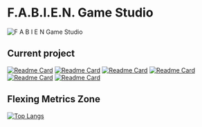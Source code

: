 # F.A.B.I.E.N. Game Studio

<!-- ![Fabinie Land - Final II](https://user-images.githubusercontent.com/73140258/200381070-911c66dc-5b3e-4573-ac57-8375a8259798.gif "prayge your sanity...") -->
![F A B I E N  Game Studio](https://github.com/Fabinistere/.github/assets/73140258/a6c3761d-5a4a-4fdf-ab2f-359280a7586d)

## Current project

<!--
- [Fabien et la Trahison de Olf](https://github.com/Elzapat/fabien-et-la-trahison-de-olf): Our official Game
- [fight_arena](https://github.com/FABIEN-game-studio/fight_arena): A test repertory to dev npc in FTO
- B-Hunt
-->

[![Readme Card][2]](https://github.com/Elzapat/fabien-et-la-trahison-de-olf)
[![Readme Card][3]](https://github.com/Fabinistere/fight_arena)
[![Readme Card][4]](https://github.com/Elzapat/b-hunt)
[![Readme Card][5]](https://github.com/Fabinistere/bevy_turn-based_combat)
[![Readme Card][6]](https://github.com/Fabinistere/cats_destroyer_2000)
[![Readme Card][7]](https://github.com/Fabinistere/grandstand-gauntlet)

## Flexing Metrics Zone

[![Top Langs][1]](https://github.com/anuraghazra/github-readme-stats)

[1]: https://github-readme-stats-one-bice.vercel.app/api/top-langs/?username=Wabtey&theme=dark&layout=compact&role=ORGANIZATION_MEMBER

[2]: https://github-readme-stats.vercel.app/api/pin/?username=Elzapat&repo=fabien-et-la-trahison-de-olf&theme=dark
[3]: https://github-readme-stats.vercel.app/api/pin/?username=Fabinistere&repo=fight_arena&theme=dark
[4]: https://github-readme-stats.vercel.app/api/pin/?username=Elzapat&repo=b-hunt&theme=dark
[5]: https://github-readme-stats.vercel.app/api/pin/?username=Fabinistere&repo=bevy_turn-based_combat&theme=dark
[6]: https://github-readme-stats.vercel.app/api/pin/?username=Fabinistere&repo=cats_destroyer_2000&theme=dark
[7]: https://github-readme-stats.vercel.app/api/pin/?username=Fabinistere&repo=grandstand-gauntlet&theme=dark
